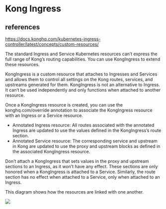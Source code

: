 # Kong Ingress

## references

<https://docs.konghq.com/kubernetes-ingress-controller/latest/concepts/custom-resources/>

The standard Ingress and Service Kubernetes resources can’t express the full range of Kong’s routing capabilities. You can use KongIngress to extend these resources.

KongIngress is a custom resource that attaches to Ingresses and Services and allows them to control all settings on the Kong routes, services, and upstreams generated for them. KongIngress is not an alternative to Ingress. It can’t be used independently and only functions when attached to another resource.

Once a KongIngress resource is created, you can use the konghq.com/override annotation to associate the KongIngress resource with an Ingress or a Service resource.

- Annotated Ingress resource: All routes associated with the annotated Ingress are updated to use the values defined in the KongIngress’s route section.
- Annotated Service resource: The corresponding service and upstream in Kong are updated to use the proxy and upstream blocks as defined in the associated KongIngress resource.

Don’t attach a KongIngress that sets values in the proxy and upstream sections to an Ingress, as it won’t have any effect. These sections are only honored when a KongIngress is attached to a Service. Similarly, the route section has no effect when attached to a Service, only when attached to an Ingress.

This diagram shows how the resources are linked with one another.

![](https://docs.konghq.com/assets/images/products/kubernetes-ingress-controller/kong-ingress-association.png)
